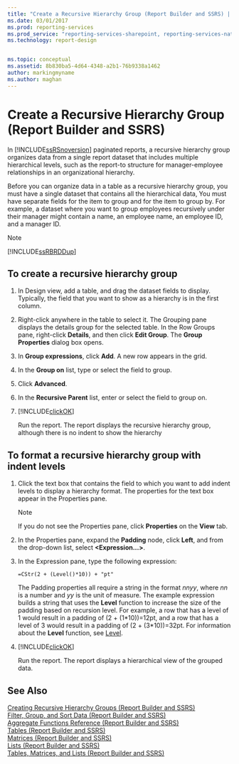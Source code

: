 ```yaml
---
title: "Create a Recursive Hierarchy Group (Report Builder and SSRS) | Microsoft Docs"
ms.date: 03/01/2017
ms.prod: reporting-services
ms.prod_service: "reporting-services-sharepoint, reporting-services-native"
ms.technology: report-design


ms.topic: conceptual
ms.assetid: 8b830ba5-4d64-4348-a2b1-76b9338a1462
author: markingmyname
ms.author: maghan
---
```

# Create a Recursive Hierarchy Group (Report Builder and SSRS)
In [!INCLUDE[ssRSnoversion](../../includes/ssrsnoversion-md.md)] paginated reports, a recursive hierarchy group organizes data from a single report dataset that includes multiple hierarchical levels, such as the report-to structure for manager-employee relationships in an organizational hierarchy.  
  
 Before you can organize data in a table as a recursive hierarchy group, you must have a single dataset that contains all the hierarchical data, You must have separate fields for the item to group and for the item to group by. For example, a dataset where you want to group employees recursively under their manager might contain a name, an employee name, an employee ID, and a manager ID.  
  
> [!NOTE]  
>  [!INCLUDE[ssRBRDDup](../../includes/ssrbrddup-md.md)]  
  
## To create a recursive hierarchy group  
  
1.  In Design view, add a table, and drag the dataset fields to display. Typically, the field that you want to show as a hierarchy is in the first column.  
  
2.  Right-click anywhere in the table to select it. The Grouping pane displays the details group for the selected table. In the Row Groups pane, right-click **Details**, and then click **Edit Group**. The **Group Properties** dialog box opens.  
  
3.  In **Group expressions**, click **Add**. A new row appears in the grid.  
  
4.  In the **Group on** list, type or select the field to group.  
  
5.  Click **Advanced**.  
  
6.  In the **Recursive Parent** list, enter or select the field to group on.  
  
7.  [!INCLUDE[clickOK](../../includes/clickok-md.md)]  
  
     Run the report. The report displays the recursive hierarchy group, although there is no indent to show the hierarchy  
  
## To format a recursive hierarchy group with indent levels  
  
1.  Click the text box that contains the field to which you want to add indent levels to display a hierarchy format. The properties for the text box appear in the Properties pane.  
  
    > [!NOTE]  
    >  If you do not see the Properties pane, click **Properties** on the **View** tab.  
  
2.  In the Properties pane, expand the **Padding** node, click **Left**, and from the drop-down list, select **\<Expression...>**.  
  
3.  In the Expression pane, type the following expression:  
  
     `=CStr(2 + (Level()*10)) + "pt"`  
  
     The Padding properties all require a string in the format *nnyy*, where *nn* is a number and *yy* is the unit of measure. The example expression builds a string that uses the **Level** function to increase the size of the padding based on recursion level. For example, a row that has a level of 1 would result in a padding of (2 + (1\*10))=12pt, and a row that has a level of 3 would result in a padding of (2 + (3\*10))=32pt. For information about the **Level** function, see [Level](../../reporting-services/report-design/report-builder-functions-level-function.md).  
  
4.  [!INCLUDE[clickOK](../../includes/clickok-md.md)]  
  
     Run the report. The report displays a hierarchical view of the grouped data.  
  
## See Also  
 [Creating Recursive Hierarchy Groups &#40;Report Builder and SSRS&#41;](../../reporting-services/report-design/creating-recursive-hierarchy-groups-report-builder-and-ssrs.md)   
 [Filter, Group, and Sort Data &#40;Report Builder and SSRS&#41;](../../reporting-services/report-design/filter-group-and-sort-data-report-builder-and-ssrs.md)   
 [Aggregate Functions Reference &#40;Report Builder and SSRS&#41;](../../reporting-services/report-design/report-builder-functions-aggregate-functions-reference.md)   
 [Tables &#40;Report Builder  and SSRS&#41;](../../reporting-services/report-design/tables-report-builder-and-ssrs.md)   
 [Matrices &#40;Report Builder and SSRS&#41;](../../reporting-services/report-design/create-a-matrix-report-builder-and-ssrs.md)   
 [Lists &#40;Report Builder and SSRS&#41;](../../reporting-services/report-design/create-invoices-and-forms-with-lists-report-builder-and-ssrs.md)   
 [Tables, Matrices, and Lists &#40;Report Builder and SSRS&#41;](../../reporting-services/report-design/tables-matrices-and-lists-report-builder-and-ssrs.md)  
  
  
